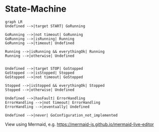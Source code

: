 # State-Machine

```mermaid
graph LR
Undefined -->|target START| GoRunning

GoRunning -->|not timeout| GoRunning
GoRunning -->|isRunning| Running
GoRunning -->|timeout| Undefined

Running -->|isRunning && everythingOk| Running
Running -->|otherwise| Undefined


Undefined -->|target STOP| GoStopped
GoStopped -->|isStopped| Stopped
GoStopped -->|not timeout| GoStopped

Stopped -->|isStopped && everythingOk| Stopped
Stopped -->|otherwise| Undefined

Undefined -->|hasFault| ErrorHandling
ErrorHandling -->|not timeout| ErrorHandling
ErrorHandling -->|eventually| Undefined

Undefined -->|never| GoConfiguration_not_implemented
```

View using Mermaid, e.g. https://mermaid-js.github.io/mermaid-live-editor